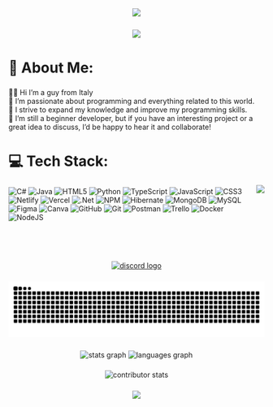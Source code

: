 <div align="center">
  <img height="200" src="https://images-wixmp-ed30a86b8c4ca887773594c2.wixmp.com/f/d5ff32a9-60ec-4b06-ab65-5ca3b08b9d87/d2gkjfw-b13dee7c-be93-4a4d-bbe1-1a50356382b9.png?token=eyJ0eXAiOiJKV1QiLCJhbGciOiJIUzI1NiJ9.eyJzdWIiOiJ1cm46YXBwOjdlMGQxODg5ODIyNjQzNzNhNWYwZDQxNWVhMGQyNmUwIiwiaXNzIjoidXJuOmFwcDo3ZTBkMTg4OTgyMjY0MzczYTVmMGQ0MTVlYTBkMjZlMCIsIm9iaiI6W1t7InBhdGgiOiJcL2ZcL2Q1ZmYzMmE5LTYwZWMtNGIwNi1hYjY1LTVjYTNiMDhiOWQ4N1wvZDJna2pmdy1iMTNkZWU3Yy1iZTkzLTRhNGQtYmJlMS0xYTUwMzU2MzgyYjkucG5nIn1dXSwiYXVkIjpbInVybjpzZXJ2aWNlOmZpbGUuZG93bmxvYWQiXX0.i-0z-rbWR0KJkoAKOBK5WLFpFZbmHpvOrT-dM1I59R8"  />
</div>

###

<div align="center">
  <img src="https://visitor-badge.laobi.icu/badge?page_id=lanokagato.lanokagato&left_color=blue&left_text=viewers"  />
</div>

###

 # 💫 About Me:

###

<p align="left">🧙‍♂️ Hi I’m a guy from Italy<br>🎯 I’m passionate about programming and everything related to this world.<br>🎀 I strive to expand my knowledge and improve my programming skills.<br>🎊 I’m still a beginner developer, but if you have an interesting project or a great idea to discuss, I’d be happy to hear it and collaborate!</p>


###
  # 💻 Tech Stack:
  
  <img align="right" height="150" src="https://gifdb.com/images/high/code-geass-cute-c-c-hanging-in-the-tree-tqdt03usm6qrx2y3.gif"  />


###

<div align="left">
    <img src="https://img.shields.io/badge/c%23-%23239120.svg?style=for-the-badge&logo=csharp&logoColor=white" alt="C#">
    <img src="https://img.shields.io/badge/java-%23ED8B00.svg?style=for-the-badge&logo=openjdk&logoColor=white" alt="Java">
    <img src="https://img.shields.io/badge/html5-%23E34F26.svg?style=for-the-badge&logo=html5&logoColor=white" alt="HTML5">
    <img src="https://img.shields.io/badge/python-3670A0?style=for-the-badge&logo=python&logoColor=ffdd54" alt="Python">
    <img src="https://img.shields.io/badge/typescript-%23007ACC.svg?style=for-the-badge&logo=typescript&logoColor=white" alt="TypeScript">
    <img src="https://img.shields.io/badge/javascript-%23323330.svg?style=for-the-badge&logo=javascript&logoColor=%23F7DF1E" alt="JavaScript">
    <img src="https://img.shields.io/badge/css3-%231572B6.svg?style=for-the-badge&logo=css3&logoColor=white" alt="CSS3">
    <img src="https://img.shields.io/badge/netlify-%23000000.svg?style=for-the-badge&logo=netlify&logoColor=#00C7B7" alt="Netlify">
    <img src="https://img.shields.io/badge/vercel-%23000000.svg?style=for-the-badge&logo=vercel&logoColor=white" alt="Vercel">
    <img src="https://img.shields.io/badge/.NET-5C2D91?style=for-the-badge&logo=.net&logoColor=white" alt=".Net">
    <img src="https://img.shields.io/badge/NPM-%23CB3837.svg?style=for-the-badge&logo=npm&logoColor=white" alt="NPM">
    <img src="https://img.shields.io/badge/Hibernate-59666C?style=for-the-badge&logo=Hibernate&logoColor=white" alt="Hibernate">
    <img src="https://img.shields.io/badge/MongoDB-%234ea94b.svg?style=for-the-badge&logo=mongodb&logoColor=white" alt="MongoDB">
    <img src="https://img.shields.io/badge/mysql-4479A1.svg?style=for-the-badge&logo=mysql&logoColor=white" alt="MySQL">
    <img src="https://img.shields.io/badge/figma-%23F24E1E.svg?style=for-the-badge&logo=figma&logoColor=white" alt="Figma">
    <img src="https://img.shields.io/badge/Canva-%2300C4CC.svg?style=for-the-badge&logo=Canva&logoColor=white" alt="Canva">
    <img src="https://img.shields.io/badge/github-%23121011.svg?style=for-the-badge&logo=github&logoColor=white" alt="GitHub">
    <img src="https://img.shields.io/badge/git-%23F05033.svg?style=for-the-badge&logo=git&logoColor=white" alt="Git">
    <img src="https://img.shields.io/badge/Postman-FF6C37?style=for-the-badge&logo=postman&logoColor=white" alt="Postman">
    <img src="https://img.shields.io/badge/Trello-%23026AA7.svg?style=for-the-badge&logo=Trello&logoColor=white" alt="Trello">
    <img src="https://img.shields.io/badge/docker-%230db7ed.svg?style=for-the-badge&logo=docker&logoColor=white" alt="Docker">
    <img src="https://img.shields.io/badge/node.js-6DA55F?style=for-the-badge&logo=node.js&logoColor=white" alt="NodeJS">
</div>




###

<br clear="both">

<div align="center">
  <a href="https://dc.gg/code-zero" target="_blank">
    <img src="https://img.shields.io/static/v1?message=Discord&logo=discord&label=&color=7289DA&logoColor=white&labelColor=&style=for-the-badge" height="35" alt="discord logo"  />
  </a>
</div>

###

<picture>
<source media="(prefers-color-schema-dark)" srcset="https://raw.githubusercontent.com/lanokagato/lanokagato/output/github-snake-dark.svg"/>
<source media="(prefers-color-schema-light)" srcset="https://raw.githubusercontent.com/lanokagato/lanokagato/output/github-snake.svg"/>
<img src="https://raw.githubusercontent.com/lanokagato/lanokagato/output/github-snake.svg" alt="Snake animation" />
</picture>

###

<div align="center">
  <img src="https://github-readme-stats.vercel.app/api?username=lanokagato&hide_title=false&hide_rank=false&show_icons=true&include_all_commits=true&count_private=true&disable_animations=false&theme=dracula&locale=en&hide_border=false" height="150" alt="stats graph"  />
  <img src="https://github-readme-stats.vercel.app/api/top-langs?username=lanokagato&locale=en&hide_title=false&layout=compact&card_width=320&langs_count=5&theme=dracula&hide_border=false" height="150" alt="languages graph"  />
</div>



###
<div align="center">
<img  src="https://github-contributor-stats.vercel.app/api?username=lanokagato&limit=5&theme=dark&combine_all_yearly_contributions=true" height="150" alt="contributor stats"/>
</div>

###

<div align="center">
<img src="https://github-readme-streak-stats.herokuapp.com/?user=lanokagato&theme=dark&hide_border=false"/>
</div>

###